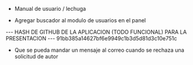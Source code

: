 - Manual de usuario / lechuga

- Agregar buscador al modulo de usuarios en el panel

--- HASH DE GITHUB DE LA APLICACION (TODO FUNCIONAL) PARA LA PRESENTACION ---
91bb385a14627bf6e9949c1b3d5d81d3c10e751c

- Que se pueda mandar un mensaje al correo cuando se rechaza una solicitud de autor
